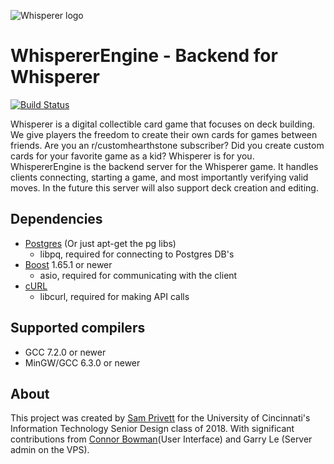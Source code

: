 ![Whisperer logo](https://i.imgur.com/RZDdVNU.png)

# WhispererEngine - Backend for Whisperer

[![Build Status](http://74.208.200.101:8080/job/WhispererEngine/badge/icon)](http://74.208.200.101:8080/job/WhispererEngine/)

Whisperer is a digital collectible card game that focuses on deck building. We give players the freedom to create their own cards for games between friends. Are you an r/customhearthstone subscriber? Did you create custom cards for your favorite game as a kid? Whisperer is for you.
WhispererEngine is the backend server for the Whisperer game. It handles clients connecting, starting a game, and most importantly verifying valid moves. In the future this server will also support deck creation and editing.

## Dependencies

- [Postgres](https://www.enterprisedb.com/downloads/postgres-postgresql-downloads) (Or just apt-get the pg libs)
    - libpq, required for connecting to Postgres DB's
- [Boost](https://www.boost.org/) 1.65.1 or newer
    - asio, required for communicating with the client
- [cURL](https://curl.haxx.se/download.html)
    - libcurl, required for making API calls

## Supported compilers

- GCC 7.2.0 or newer
- MinGW/GCC 6.3.0 or newer

## About

This project was created by [Sam Privett](https://github.com/maspe36) for the University of Cincinnati's Information Technology Senior Design class of 2018. With significant contributions from [Connor Bowman](https://github.com/conbow)(User Interface) and Garry Le (Server admin on the VPS).